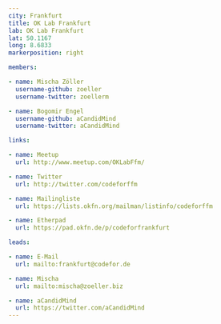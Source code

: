 ```yaml
---
city: Frankfurt
title: OK Lab Frankfurt
lab: OK Lab Frankfurt
lat: 50.1167
long: 8.6833
markerposition: right

members:

- name: Mischa Zöller
  username-github: zoeller
  username-twitter: zoellerm

- name: Bogomir Engel
  username-github: aCandidMind
  username-twitter: aCandidMind

links:

- name: Meetup
  url: http://www.meetup.com/OKLabFfm/

- name: Twitter
  url: http://twitter.com/codeforffm

- name: Mailingliste
  url: https://lists.okfn.org/mailman/listinfo/codeforffm

- name: Etherpad
  url: https://pad.okfn.de/p/codeforfrankfurt

leads:

- name: E-Mail
  url: mailto:frankfurt@codefor.de

- name: Mischa
  url: mailto:mischa@zoeller.biz

- name: aCandidMind
  url: https://twitter.com/aCandidMind
---
```

